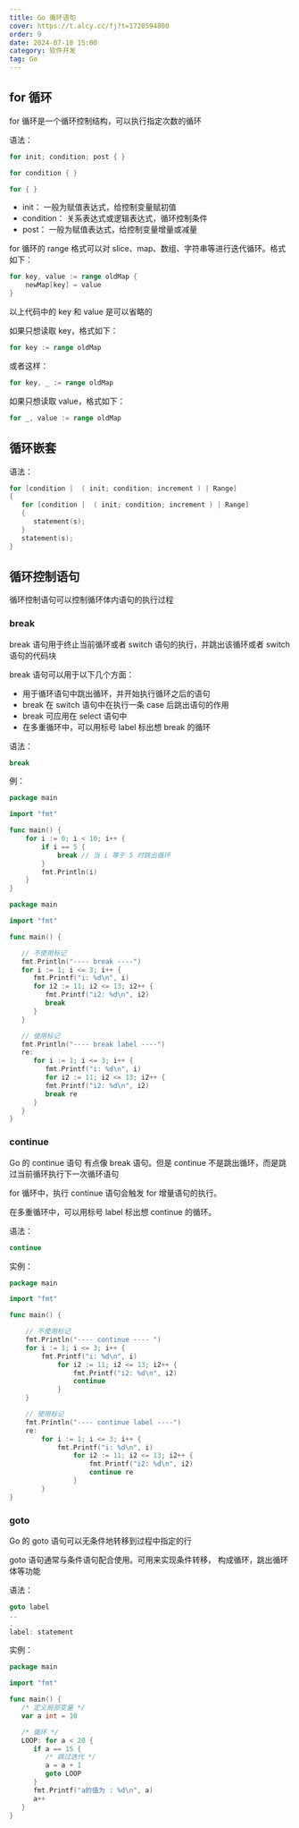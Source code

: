 ```yaml
---
title: Go 循环语句
cover: https://t.alcy.cc/fj?t=1720594800
order: 9
date: 2024-07-10 15:00
category: 软件开发
tag: Go
---
```


## for 循环

for 循环是一个循环控制结构，可以执行指定次数的循环

语法：
```Go
for init; condition; post { }
```
```Go
for condition { }
```
```Go
for { }
```
+ init： 一般为赋值表达式，给控制变量赋初值
+ condition： 关系表达式或逻辑表达式，循环控制条件
+ post： 一般为赋值表达式，给控制变量增量或减量

for 循环的 range 格式可以对 slice、map、数组、字符串等进行迭代循环。格式如下：
```Go
for key, value := range oldMap {
    newMap[key] = value
}
```
以上代码中的 key 和 value 是可以省略的

如果只想读取 key，格式如下：
```Go
for key := range oldMap
```
或者这样：
```Go
for key, _ := range oldMap
```
如果只想读取 value，格式如下：
```Go
for _, value := range oldMap
```

## 循环嵌套

语法：
```Go
for [condition |  ( init; condition; increment ) | Range]
{
   for [condition |  ( init; condition; increment ) | Range]
   {
      statement(s);
   }
   statement(s);
}
```

## 循环控制语句

循环控制语句可以控制循环体内语句的执行过程

### break

break 语句用于终止当前循环或者 switch 语句的执行，并跳出该循环或者 switch 语句的代码块

break 语句可以用于以下几个方面：
+ 用于循环语句中跳出循环，并开始执行循环之后的语句
+ break 在 switch 语句中在执行一条 case 后跳出语句的作用
+ break 可应用在 select 语句中
+ 在多重循环中，可以用标号 label 标出想 break 的循环

语法：
```Go
break
```

例：
```Go
package main

import "fmt"

func main() {
    for i := 0; i < 10; i++ {
        if i == 5 {
            break // 当 i 等于 5 时跳出循环
        }
        fmt.Println(i)
    }
}
```

```Go
package main

import "fmt"

func main() {

   // 不使用标记
   fmt.Println("---- break ----")
   for i := 1; i <= 3; i++ {
      fmt.Printf("i: %d\n", i)
      for i2 := 11; i2 <= 13; i2++ {
         fmt.Printf("i2: %d\n", i2)
         break
      }
   }

   // 使用标记
   fmt.Println("---- break label ----")
   re:
      for i := 1; i <= 3; i++ {
         fmt.Printf("i: %d\n", i)
         for i2 := 11; i2 <= 13; i2++ {
         fmt.Printf("i2: %d\n", i2)
         break re
      }
   }
}
```

### continue

Go 的 continue 语句 有点像 break 语句。但是 continue 不是跳出循环，而是跳过当前循环执行下一次循环语句

for 循环中，执行 continue 语句会触发 for 增量语句的执行。

在多重循环中，可以用标号 label 标出想 continue 的循环。

语法：
```Go
continue
```

实例：
```Go
package main

import "fmt"

func main() {

    // 不使用标记
    fmt.Println("---- continue ---- ")
    for i := 1; i <= 3; i++ {
        fmt.Printf("i: %d\n", i)
            for i2 := 11; i2 <= 13; i2++ {
                fmt.Printf("i2: %d\n", i2)
                continue
            }
    }

    // 使用标记
    fmt.Println("---- continue label ----")
    re:
        for i := 1; i <= 3; i++ {
            fmt.Printf("i: %d\n", i)
                for i2 := 11; i2 <= 13; i2++ {
                    fmt.Printf("i2: %d\n", i2)
                    continue re
                }
        }
}
```

### goto

Go 的 goto 语句可以无条件地转移到过程中指定的行

goto 语句通常与条件语句配合使用。可用来实现条件转移， 构成循环，跳出循环体等功能

语法：
```Go
goto label
..
.
label: statement
```

实例：
```Go
package main

import "fmt"

func main() {
   /* 定义局部变量 */
   var a int = 10

   /* 循环 */
   LOOP: for a < 20 {
      if a == 15 {
         /* 跳过迭代 */
         a = a + 1
         goto LOOP
      }
      fmt.Printf("a的值为 : %d\n", a)
      a++     
   }  
}
```
